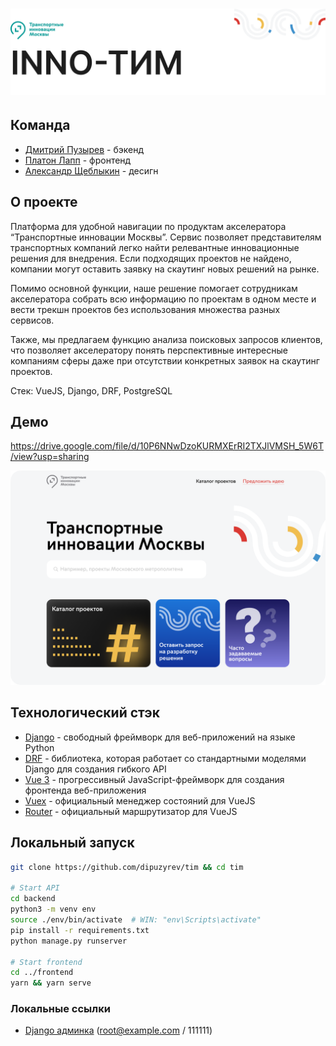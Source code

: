 # ![Header](preview.png)

## Команда
- [Дмитрий Пузырев](https://t.me/dipuzyrev) - бэкенд
- [Платон Лапп](https://t.me/SeamMiner) - фронтенд
- [Александр Щеблыкин](https://t.me/greeneboy) - десигн

## О проекте

Платформа для удобной навигации по продуктам акселератора “Транспортные инновации Москвы”. Сервис позволяет представителям транспортных компаний легко найти релевантные инновационные решения для внедрения. Если подходящих проектов не найдено, компании могут оставить заявку на скаутинг новых решений на рынке.

Помимо основной функции, наше решение помогает сотрудникам акселератора собрать всю информацию по проектам в одном месте и вести трекшн проектов без использования множества разных сервисов.

Также, мы предлагаем функцию анализа поисковых запросов клиентов, что позволяет акселератору понять перспективные интересные компаниям сферы даже при отсутствии конкретных заявок на скаутинг проектов.

Стек: VueJS, Django, DRF, PostgreSQL

## Демо

https://drive.google.com/file/d/10P6NNwDzoKURMXErRI2TXJlVMSH_5W6T/view?usp=sharing

![Demo](demo.png)


## Технологический стэк

- [Django](https://www.djangoproject.com/) - свободный фреймворк для веб-приложений на языке Python
- [DRF](https://www.django-rest-framework.org/) -  библиотека, которая работает со стандартными моделями Django для создания гибкого API
- [Vue 3](https://v3.ru.vuejs.org/) - прогрессивный JavaScript-фреймворк для создания фронтенда веб-приложения
- [Vuex](https://vuex.vuejs.org/ru/) - официальный менеджер состояний для VueJS
- [Router](https://router.vuejs.org/ru/) - официальный маршрутизатор для VueJS



## Локальный запуск

```bash
git clone https://github.com/dipuzyrev/tim && cd tim

# Start API
cd backend
python3 -m venv env
source ./env/bin/activate  # WIN: "env\Scripts\activate"
pip install -r requirements.txt
python manage.py runserver

# Start frontend
cd ../frontend
yarn && yarn serve
```


### Локальные ссылки

- [Django админка](http://localhost:8000/admin/) (root@example.com / 111111)
